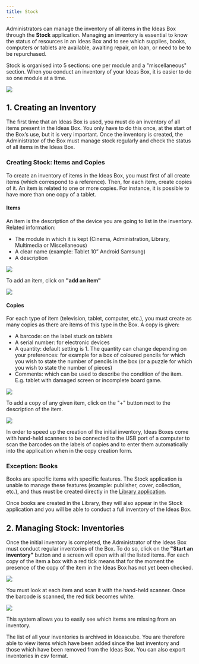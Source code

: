```yaml
---
title: Stock
---
```


Administrators can manage the inventory of all items in the Ideas Box through the **Stock** application. Managing an inventory is essential to know the status of resources in an Ideas Box and to see which supplies, books, computers or tablets are available, awaiting repair, on loan, or need to be to be repurchased.

Stock is organised into 5 sections: one per module and a "miscellaneous" section. When you conduct an inventory of your Ideas Box, it is easier to do so one module at a time.


![](stock-general-view.png)

## 1. Creating an Inventory

The first time that an Ideas Box is used, you must do an inventory of all items present in the Ideas Box. You only have to do this once, at the start of the Box’s use, but it is very important. Once the inventory is created, the Administrator of the Box must manage stock regularly and check the status of all items in the Ideas Box.

### Creating Stock: Items and Copies

To create an inventory of items in the Ideas Box, you must first of all create items (which correspond to a reference). Then, for each item, create copies of it. An item is related to one or more copies. For instance, it is possible to have more than one copy of a tablet. 

#### Items

An item is the description of the device you are going to list in the inventory. Related information:

- The module in which it is kept (Cinema, Administration, Library, Multimedia or Miscellaneous) 
- A clear name (example: Tablet 10” Android Samsung)
- A description

![](stock-ajout-objet.png)

To add an item, click on **"add an item"**

![](stock-bt-objet.jpg)

#### Copies

For each type of item (television, tablet, computer, etc.), you must create as many copies as there are items of this type in the Box. A copy is given:

- A barcode: on the label stuck on tablets
- A serial number: for electronic devices
- A quantity: default setting is 1.  The quantity can change depending on your preferences: for example for a box of coloured pencils for which you wish to state the number of pencils in the box (or a puzzle for which you wish to state the number of pieces)
- Comments: which can be used to describe the condition of the item. E.g. tablet with damaged screen or incomplete board game. 

![](stock-ajout-exemplaire.png)

To add a copy of any given item, click on the "+" button next to the description of the item.

![](stock-bt-exemplaire.png)


In order to speed up the creation of the initial inventory, Ideas Boxes come with hand-held scanners to be connected to the USB port of a computer to scan the barcodes on the labels of copies and to enter them automatically into the application when in the copy creation form. 

### Exception: Books

Books are specific items with specific features. The Stock application is unable to manage these features (example: publisher, cover, collection, etc.), and thus must be created directly in the [Library application](la_bibliotheque.html).

Once books are created in the Library, they will also appear in the Stock application and you will be able to conduct a full inventory of the Ideas Box.

## 2. Managing Stock: Inventories

Once the initial inventory is completed, the Administrator of the Ideas Box must conduct regular inventories of the Box. To do so, click on the **"Start an inventory"** button and a screen will open with all the listed items. For each copy of the item a box with a red tick means that for the moment the presence of the copy of the item in the Ideas Box has not yet been checked.

![](stock-inventaire-ongoing.png)

You must look at each item and scan it with the hand-held scanner. Once the barcode is scanned, the red tick becomes white.

![](stock-inventaire-done.png)

This system allows you to easily see which items are missing from an inventory.

The list of all your inventories is archived in Ideascube. You are therefore able to view items which have been added since the last inventory and those which have been removed from the Ideas Box. You can also export inventories in csv format.